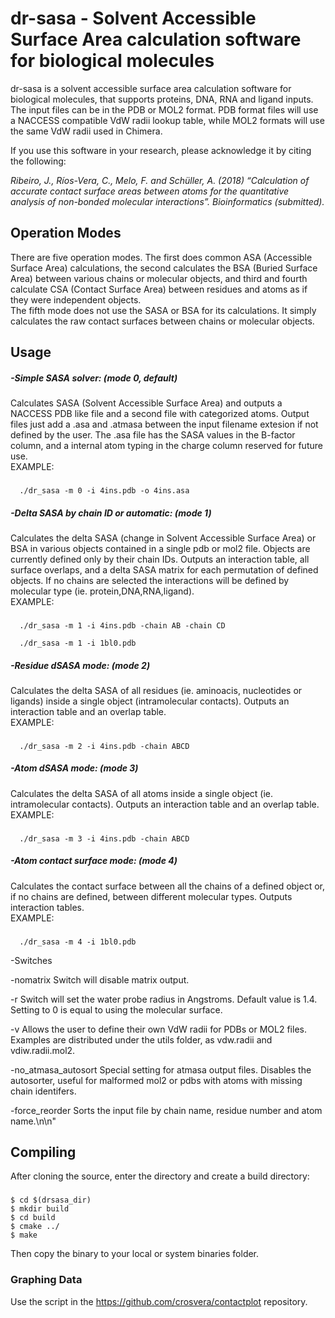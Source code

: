 # dr-sasa - Solvent Accessible Surface Area calculation software for biological molecules

dr-sasa is a solvent accessible surface area calculation software for biological molecules, that supports proteins, DNA, RNA and ligand inputs. The input files can be in the PDB or MOL2 format. PDB format files will use a NACCESS compatible VdW radii lookup table, while MOL2 formats will use the same VdW radii used in Chimera.

If you use this software in your research, please acknowledge it by citing the following:

*Ribeiro, J., Ríos-Vera, C., Melo, F. and Schüller, A. (2018) “Calculation of accurate contact surface areas
between atoms for the quantitative analysis of non-bonded molecular interactions”. Bioinformatics (submitted).*

## Operation Modes

There are five operation modes. The first does common ASA (Accessible Surface Area) calculations, the second calculates the BSA (Buried Surface Area) between various chains or molecular objects, and third and fourth calculate CSA (Contact Surface Area) between residues and atoms as if they were independent objects.  
The fifth mode does not use the SASA or BSA for its calculations. It simply calculates the raw contact surfaces between chains or molecular objects.

## Usage

##### -Simple SASA solver: (mode 0, default)  
Calculates SASA (Solvent Accessible Surface Area) and outputs a NACCESS PDB like file and a second file with categorized atoms.
Output files just add a .asa and .atmasa between the input filename extesion if not defined by the user.
The .asa file has the SASA values in the B-factor column, and a internal atom typing in the charge column reserved for future use.  
EXAMPLE:
###
```
  ./dr_sasa -m 0 -i 4ins.pdb -o 4ins.asa
```
##### -Delta SASA by chain ID or automatic: (mode 1)  
Calculates the delta SASA (change in Solvent Accessible Surface Area) or BSA in various objects contained in a single pdb or mol2 file.
Objects are currently defined only by their chain IDs.
Outputs an interaction table, all surface overlaps, and a delta SASA matrix for each
permutation of defined objects.
If no chains are selected the interactions will be defined by molecular type (ie. protein,DNA,RNA,ligand).  
EXAMPLE:
###
```
  ./dr_sasa -m 1 -i 4ins.pdb -chain AB -chain CD

  ./dr_sasa -m 1 -i 1bl0.pdb
```
##### -Residue dSASA mode: (mode 2)  
Calculates the delta SASA of all residues (ie. aminoacis, nucleotides or ligands) inside a single object (intramolecular contacts).
Outputs an interaction table and an overlap table.  
EXAMPLE:
###
```
  ./dr_sasa -m 2 -i 4ins.pdb -chain ABCD
```
##### -Atom dSASA mode: (mode 3)  
Calculates the delta SASA of all atoms inside a single object (ie. intramolecular contacts).
Outputs an interaction table and an overlap table.  
EXAMPLE:
###
```
  ./dr_sasa -m 3 -i 4ins.pdb -chain ABCD
```
##### -Atom contact surface mode: (mode 4)  
Calculates the contact surface between all the chains of a defined object or, if no chains are defined, between different molecular types.
Outputs interaction tables.  
EXAMPLE:
###
```
  ./dr_sasa -m 4 -i 1bl0.pdb
```
 -Switches  

-nomatrix Switch will disable matrix output.

-r <float> Switch will set the water probe radius in Angstroms. Default value is 1.4. Setting to 0 is equal to using the molecular surface.

-v <filename> Allows the user to define their own VdW radii for PDBs or MOL2 files. Examples are distributed under the utils folder, as vdw.radii and vdiw.radii.mol2.

-no_atmasa_autosort Special setting for atmasa output files. Disables the autosorter, useful for malformed mol2 or pdbs with atoms with missing chain identifers.

-force_reorder Sorts the input file by chain name, residue number and atom name.\n\n"

## Compiling
After cloning the source, enter the directory and create a build directory:

###
```
$ cd $(drsasa_dir)
$ mkdir build
$ cd build
$ cmake ../
$ make
```

Then copy the binary to your local or system binaries folder.

### Graphing Data
Use the script in the https://github.com/crosvera/contactplot repository.

